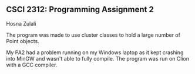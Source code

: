 ## CSCI 2312: Programming Assignment 2

Hosna Zulali

The program was made to use cluster classes to hold a large number of Point objects.

My PA2 had a problem running on my Windows laptop as it kept crashing into MinGW and wasn't able to fully compile. The program was run on Clion with a GCC compiler.

